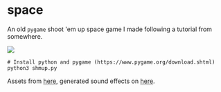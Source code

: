 # space

An old `pygame` shoot 'em up space game I made following a tutorial from somewhere.

<img src="https://github.com/seanbreckenridge/random_shmup/blob/master/.demo/demo.gif">

```shell
# Install python and pygame (https://www.pygame.org/download.shtml)
python3 shmup.py
```

Assets from [here](https://kenney.nl/), generated sound effects on [here](https://www.bfxr.net/).
